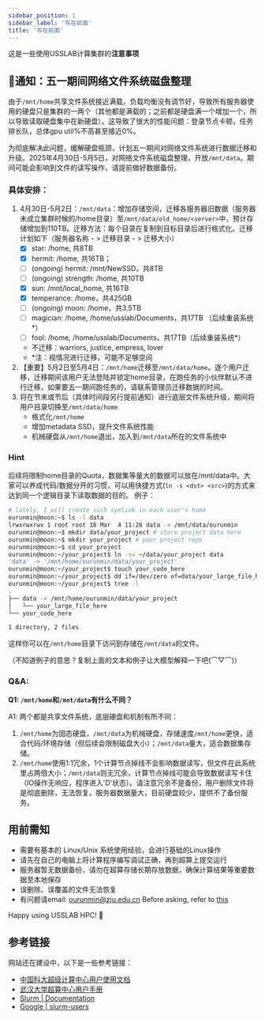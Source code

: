 ```yaml
---
sidebar_position: 1
sidebar_label: '写在前面'
title: '写在前面'
---
```


这是一些使用USSLAB计算集群的**注意事项**

## 📢通知：五一期间网络文件系统磁盘整理

由于`/mnt/home`共享文件系统接近满载，负载均衡没有调节好，导致所有服务器使用的硬盘只是集群的一两个（其他都是满载的；之前都是硬盘满一个增加一个，所以导致读取硬盘集中在新硬盘）。这导致了很大的性能问题：登录节点卡顿，任务排长队，总体gpu util%不高甚至接近0%。

为彻底解决此问题，缓解硬盘瓶颈，计划五一期间对网络文件系统进行数据迁移和升级。2025年4月30日-5月5日，对网络文件系统磁盘整理，开放`/mnt/data`。期间可能会影响到文件的读写操作，请提前做好数据备份。

### 具体安排：
1. 4月30日-5月2日：`/mnt/data`：增加存储空间，迁移各服务器旧数据（服务器未成立集群时候的/home目录）至`/mnt/data/old_home/<server>`中，预计存储增加到110TB。迁移方法：每个目录在复制到目标目录后进行格式化。迁移计划如下（服务器名称 - > 迁移目录 - > 迁移大小）
    - [x] star: /home, 共8TB
    - [x] hermit: /home, 共16TB；
    - [ ] (ongoing) hermit: /mnt/NewSSD，共8TB
    - [ ] (ongoing) strength: /home, 共10TB
    - [x] sun: /mnt/local_home, 共16TB
    - [x] temperance: /home，共425GB
    - [ ] (ongoing) moon: /home，共3.5TB
    - [ ] magician: /home, /home/usslab/Documents，共17TB （后续重装系统\*）
    - [ ] fool: /home, /home/usslab/Documents，共17TB（后续重装系统\*）
    - 不迁移：warriors, justice, empress, lover 
    - \*注：视情况进行迁移，可能不足够空间
2. 【重要】5月2日至5月4日：`/mnt/home`迁移至`/mnt/data/home`。逐个用户迁移，迁移期间该用户无法登陆并锁定home目录，在跑任务的小伙伴默认不进行迁移，如果要五一期间跑任务的，请联系管理员迁移数据的时间。
3. 将在节末或节后（具体时间段另行提前通知）进行底层文件系统升级，期间将用户目录切换至`/mnt/data/home`
    - 格式化`/mnt/home`
    - 增加metadata SSD，提升文件系统性能
    - 机械硬盘从`/mnt/home`退出，加入到`/mnt/data`所在的文件系统中

### Hint

后续将限制home目录的Quota，数据集等量大的数据可以放在/mnt/data中。大家可以养成代码/数据分开的习惯，可以用快捷方式(`ln -s <dst> <src>`)的方式来达到同一个逻辑目录下读取数据的目的。
例子：
```bash
# lately, I will create such symlink in each user's home
ourunmin@moon:~$ ls -l data
lrwxrwxrwx 1 root root 18 Mar  4 11:26 data -> /mnt/data/ourunmin
ourunmin@moon:~$ mkdir data/your_project # store project data here
ourunmin@moon:~$ mkdir your_project # your project repo
ourunmin@moon:~$ cd your_project
ourunmin@moon:~/your_project$ ln -sv ~/data/your_project data
'data' -> '/mnt/home/ourunmin/data/your_project'
ourunmin@moon:~/your_project$ touch your_code_here
ourunmin@moon:~/your_project$ dd if=/dev/zero of=data/your_large_file_here bs=1K count=1024
ourunmin@moon:~/your_project$ tree -l
.
├── data -> /mnt/home/ourunmin/data/your_project
│   └── your_large_file_here
└── your_code_here

1 directory, 2 files
```
这样你可以在`/mnt/home`目录下访问到存储在`/mnt/data`的文件。

（不知道例子的意思？复制上面的文本和例子让大模型解释一下吧(⌒▽⌒)）

### Q&A: 

**Q1: `/mnt/home`和`/mnt/data`有什么不同？**

A1: 两个都是共享文件系统，底层硬盘和机制有所不同：
1. `/mnt/home`为固态硬盘，`/mnt/data`为机械硬盘，存储速度`/mnt/home`更快，适合代码/环境存储（但后续会限制磁盘大小）；`/mnt/data`量大，适合数据集存储。
2. `/mnt/home`使用1:1冗余，1个计算节点掉线不会影响数据读写，但文件在此系统里占两倍大小；`/mnt/data`则无冗余，计算节点掉线可能会导致数据读写卡住（IO操作无响应，程序进入'D'状态）。请注意冗余不是备份，用户删除文件将是彻底删除，无法恢复。服务器数据量大，目前硬盘较少，提供不了备份服务。


## 用前需知

- 需要有基本的 Linux/Unix 系统使用经验，会进行基础的Linux操作
- 请先在自己的电脑上将计算程序编写调试正确，再到超算上提交运行
- 服务器暂无数据备份，请勿在超算存储长期存放数据，确保计算结果等重要数据至本地保存
- 误删除、误覆盖的文件无法恢复
- 有问题请email: ourunmin@zju.edu.cn Before asking, refer to [this](https://github.com/selfteaching/How-To-Ask-Questions-The-Smart-Way/blob/master/How-To-Ask-Questions-The-Smart-Way.md)

Happy using USSLAB HPC! 🥳

## 参考链接

网站还在建设中，以下是一些参考链接：
- [中国科大超级计算中心用户使用文档](https://scc.ustc.edu.cn/zlsc/user_doc/html/index.html)
- [武汉大学超算中心用户手册](https://docs.hpc.whu.edu.cn/)
- [Slurm | Documentation](https://slurm.schedmd.com/documentation.html)
- [Google | slurm-users](https://groups.google.com/g/slurm-users)